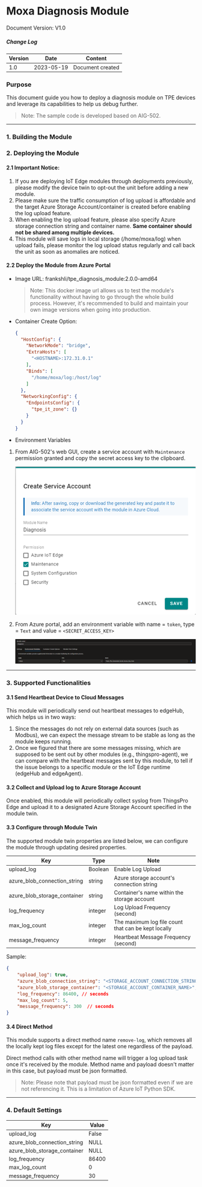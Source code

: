 # Moxa Diagnosis Module

Document Version: V1.0

##### Change Log

| Version | Date       | Content                                      |
| ------- | ---------- | -------------------------------------------- |
| 1.0     | 2023-05-19 | Document created                             |

### Purpose

This document guide you how to deploy a diagnosis module on TPE devices and leverage its capabilities to help us debug further.

> Note: The sample code is developed based on AIG-502.

---

### 1. Building the Module

### 2. Deploying the Module

#### 2.1 Important Notice:

1. If you are deploying IoT Edge modules through deployments previously, please modify the device twin to opt-out the unit before adding a new module.
2. Please make sure the traffic consumption of log upload is affordable and the target Azure Storage Account/container is created before enabling the log upload feature.
3. When enabling the log upload feature, please also specify Azure storage connection string and container name. **Same container should not be shared among multiple devices.**
4. This module will save logs in local storage (/home/moxa/log) when upload fails, please monitor the log upload status regularly and call back the unit as soon as anomalies are noticed.

#### 2.2 Deploy the Module from Azure Portal

- Image URL: frankshli/tpe_diagnosis_module:2.0.0-amd64

  > Note: This docker image url allows us to test the module's functionality without having to go through the whole build process. However, it's recommended to build and maintain your own image versions when going into production.

- Container Create Option: 

  ```json
  {
    "HostConfig": {
      "NetworkMode": "bridge",
      "ExtraHosts": [
        "<HOSTNAME>:172.31.0.1"
      ],
      "Binds": [
        "/home/moxa/log:/host/log"
      ]
    },
    "NetworkingConfig": {
      "EndpointsConfig": {
        "tpe_it_zone": {}
      }
    }
  }
  ```

- Environment Variables

1. From AIG-502's web GUI, create a service account with `Maintenance` permission granted and copy the secret access key to the clipboard.

    ![](image/service_account.png)

2. From Azure portal, add an environment variable with name = `token`, type = `Text` and value = `<SECRET_ACCESS_KEY>`

    ![](image/environment_variable.png)

---

### 3. Supported Functionalities

#### 3.1 Send Heartbeat Device to Cloud Messages
This module will periodically send out heartbeat messages to edgeHub, which helps us in two ways:

1. Since the messages do not rely on external data sources (such as Modbus), we can expect the message stream to be stable as long as the module keeps running.
2. Once we figured that there are some messages missing, which are supposed to be sent out by other modules (e.g., thingspro-agent), we can compare with the heartbeat messages sent by this module, to tell if the issue belongs to a specific module or the IoT Edge runtime (edgeHub and edgeAgent).

#### 3.2 Collect and Upload log to Azure Storage Account

Once enabled, this module will periodically collect syslog from ThingsPro Edge and upload it to a designated Azure Storage Account specified in the module twin.

#### 3.3 Configure through Module Twin

The supported module twin properties are listed below, we can configure the module through updating desired properties.

| Key                               | Type      | Note                                                  |
| --------------------------------- | --------- | ----------------------------------------------------- |
| upload_log                        | Boolean   | Enable Log Upload                                     |
| azure_blob_connection_string      | string    | Azure storage account's connection string             |
| azure_blob_storage_container      | string    | Container's name within the storage account           |
| log_frequency                     | integer   | Log Upload Frequency (second)                         |
| max_log_count                     | integer   | The maximum log file count that can be kept locally   |
| message_frequency                 | integer   | Heartbeat Message Frequency (second)                  |

Sample:

```json
{
    "upload_log": true,
    "azure_blob_connection_string": "<STORAGE_ACCOUNT_CONNECTION_STRING>",
    "azure_blob_storage_container": "<STORAGE_ACCOUNT_CONTAINER_NAME>",
    "log_frequency": 86400, // seconds
    "max_log_count": 5,
    "message_frequency": 300  // seconds
}
```

#### 3.4 Direct Method

This module supports a direct method name `remove-log`, which removes all the locally kept log files except for the latest one regardless of the payload. 

Direct method calls with other method name will trigger a log upload task once it's received by the module. Method name and payload doesn't matter in this case, but payload must be json formatted.

> Note: Please note that payload must be json formatted even if we are not referencing it. This is a limitation of Azure IoT Python SDK.

---

### 4. Default Settings

| Key                               | Value |
| --------------------------------- | ----- |
| upload_log                        | False |
| azure_blob_connection_string      | NULL  |
| azure_blob_storage_container      | NULL  |
| log_frequency                     | 86400 |
| max_log_count                     | 0     |
| message_frequency                 | 30    |
